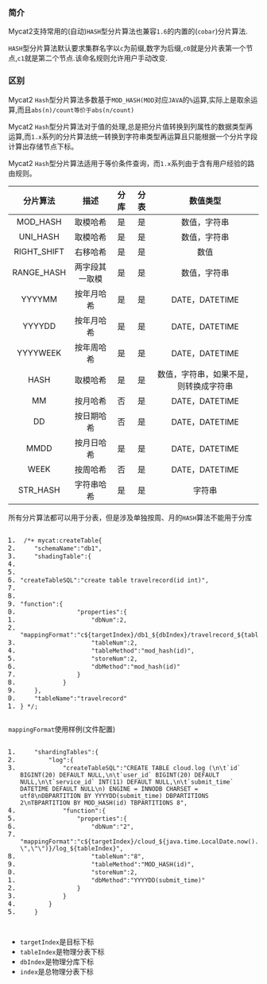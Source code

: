<div class="content-intro view-box markdown-body editormd-preview-container"><h3>简介</h3>
<p>Mycat2支持常用的(自动)<code>HASH</code>型分片算法也兼容<code>1.6</code>的内置的(<code>cobar</code>)分片算法.</p>
<p>
<code>HASH</code>型分片算法默认要求集群名字以<code>c</code>为前缀,数字为后缀,<code>c0</code>就是分片表第一个节点,<code>c1</code>就是第二个节点.该命名规则允许用户手动改变.</p>
<p></p>
<h3>区别</h3>
<p>Mycat2 <code>Hash</code>型分片算法多数基于<code>MOD_HASH(MOD</code>对应<code>JAVA</code>的<code>%</code>运算,实际上是取余运算,而且<code>abs(n)/count等价于abs(n/count)</code></p>
<p>
Mycat2 <code>Hash</code>型分片算法对于值的处理,总是把分片值转换到列属性的数据类型再运算,而<code>1.x</code>系列的分片算法统一转换到字符串类型再运算且只能根据一个分片字段计算出存储节点下标。</p>
<p>
Mycat2 <code>Hash</code>型分片算法适用于等价条件查询，而<code>1.x</code>系列由于含有用户经验的路由规则。</p>
<table class="xhe-table">
<thead>
<tr>
<th style="text-align: center;">分片算法</th>
<th style="text-align: center;">描述</th>
<th style="text-align: center;">分库</th>
<th style="text-align: center;">分表</th>
<th style="text-align: center;">数值类型</th>
</tr>
</thead>
<tbody>
<tr>
<td style="text-align: center;">MOD_HASH</td>
<td style="text-align: center;">取模哈希</td>
<td style="text-align: center;">是</td>
<td style="text-align: center;">是</td>
<td style="text-align: center;">数值，字符串</td>
</tr>
<tr>
<td style="text-align: center;">UNI_HASH</td>
<td style="text-align: center;">取模哈希</td>
<td style="text-align: center;">是</td>
<td style="text-align: center;">是</td>
<td style="text-align: center;">数值，字符串</td>
</tr>
<tr>
<td style="text-align: center;">RIGHT_SHIFT</td>
<td style="text-align: center;">右移哈希</td>
<td style="text-align: center;">是</td>
<td style="text-align: center;">是</td>
<td style="text-align: center;">数值</td>
</tr>
<tr>
<td style="text-align: center;">RANGE_HASH</td>
<td style="text-align: center;">两字段其一取模</td>
<td style="text-align: center;">是</td>
<td style="text-align: center;">是</td>
<td style="text-align: center;">数值，字符串</td>
</tr>
<tr>
<td style="text-align: center;">YYYYMM</td>
<td style="text-align: center;">按年月哈希</td>
<td style="text-align: center;">是</td>
<td style="text-align: center;">是</td>
<td style="text-align: center;">DATE，DATETIME</td>
</tr>
<tr>
<td style="text-align: center;">YYYYDD</td>
<td style="text-align: center;">按年月哈希</td>
<td style="text-align: center;">是</td>
<td style="text-align: center;">是</td>
<td style="text-align: center;">DATE，DATETIME</td>
</tr>
<tr>
<td style="text-align: center;">YYYYWEEK</td>
<td style="text-align: center;">按年周哈希</td>
<td style="text-align: center;">是</td>
<td style="text-align: center;">是</td>
<td style="text-align: center;">DATE，DATETIME</td>
</tr>
<tr>
<td style="text-align: center;">HASH</td>
<td style="text-align: center;">取模哈希</td>
<td style="text-align: center;">是</td>
<td style="text-align: center;">是</td>
<td style="text-align: center;">数值，字符串，如果不是，则转换成字符串</td>
</tr>
<tr>
<td style="text-align: center;">MM</td>
<td style="text-align: center;">按月哈希</td>
<td style="text-align: center;">否</td>
<td style="text-align: center;">是</td>
<td style="text-align: center;">DATE，DATETIME</td>
</tr>
<tr>
<td style="text-align: center;">DD</td>
<td style="text-align: center;">按日期哈希</td>
<td style="text-align: center;">否</td>
<td style="text-align: center;">是</td>
<td style="text-align: center;">DATE，DATETIME</td>
</tr>
<tr>
<td style="text-align: center;">MMDD</td>
<td style="text-align: center;">按月日哈希</td>
<td style="text-align: center;">是</td>
<td style="text-align: center;">是</td>
<td style="text-align: center;">DATE，DATETIME</td>
</tr>
<tr>
<td style="text-align: center;">WEEK</td>
<td style="text-align: center;">按周哈希</td>
<td style="text-align: center;">否</td>
<td style="text-align: center;">是</td>
<td style="text-align: center;">DATE，DATETIME</td>
</tr>
<tr>
<td style="text-align: center;">STR_HASH</td>
<td style="text-align: center;">字符串哈希</td>
<td style="text-align: center;">是</td>
<td style="text-align: center;">是</td>
<td style="text-align: center;">字符串</td>
</tr>
</tbody>
</table>
<p>
所有分片算法都可以用于分表，但是涉及单独按周、月的<code>HASH</code>算法不能用于分库</p>
<pre class="prettyprint linenums prettyprinted" style=""><ol class="linenums"><li class="L0"><code class="hljs"><span class="pln"> </span><span class="com">/*+ mycat:createTable{</span></code></li><li class="L1"><code class="hljs javascript"><span class="com">    <span class="hljs-string">"schemaName"</span>:<span class="hljs-string">"db1"</span>,</span></code></li><li class="L2"><code class="hljs javascript"><span class="com">    <span class="hljs-string">"shadingTable"</span>:{</span></code></li><li class="L3"><code class="hljs"></code></li><li class="L4"><code class="hljs"><span class="com">  </span></code></li><li class="L5"><code class="hljs sql"><span class="com">"createTableSQL":"<span class="hljs-keyword">create</span> <span class="hljs-keyword">table</span> travelrecord(<span class="hljs-keyword">id</span> <span class="hljs-built_in">int</span>)<span class="hljs-string">",</span></span></code></li><li class="L6"><code class="hljs"></code></li><li class="L7"><code class="hljs"><span class="com">    </span></code></li><li class="L8"><code class="hljs javascript"><span class="com"><span class="hljs-string">"function"</span>:{</span></code></li><li class="L9"><code class="hljs javascript"><span class="com">                <span class="hljs-string">"properties"</span>:{</span></code></li><li class="L0"><code class="hljs javascript"><span class="com">                    <span class="hljs-string">"dbNum"</span>:<span class="hljs-number">2</span>,</span></code></li><li class="L1"><code class="hljs bash"><span class="com">                    <span class="hljs-string">"mappingFormat"</span>:<span class="hljs-string">"c<span class="hljs-variable">${targetIndex}</span>/db1_<span class="hljs-variable">${dbIndex}</span>/travelrecord_<span class="hljs-variable">${tableIndex}</span>"</span>,</span></code></li><li class="L2"><code class="hljs javascript"><span class="com">                    <span class="hljs-string">"tableNum"</span>:<span class="hljs-number">2</span>,</span></code></li><li class="L3"><code class="hljs javascript"><span class="com">                    <span class="hljs-string">"tableMethod"</span>:<span class="hljs-string">"mod_hash(id)"</span>,</span></code></li><li class="L4"><code class="hljs javascript"><span class="com">                    <span class="hljs-string">"storeNum"</span>:<span class="hljs-number">2</span>,</span></code></li><li class="L5"><code class="hljs javascript"><span class="com">                    <span class="hljs-string">"dbMethod"</span>:<span class="hljs-string">"mod_hash(id)"</span></span></code></li><li class="L6"><code class="hljs"><span class="com">                }</span></code></li><li class="L7"><code class="hljs"><span class="com">            }</span></code></li><li class="L8"><code class="hljs"><span class="com">    },</span></code></li><li class="L9"><code class="hljs javascript"><span class="com">    <span class="hljs-string">"tableName"</span>:<span class="hljs-string">"travelrecord"</span></span></code></li><li class="L0"><code class="hljs"><span class="com">} */</span><span class="pun">;</span></code></li></ol></pre>
<p><code>mappingFormat</code>使用样例(文件配置)</p>
<pre class="prettyprint linenums prettyprinted" style=""><ol class="linenums"><li class="L0"><code class="hljs javascript"><span class="pln">    </span><span class="str"><span class="hljs-string">"shardingTables"</span></span><span class="pun">:{</span></code></li><li class="L1"><code class="hljs javascript"><span class="pln">        </span><span class="str"><span class="hljs-string">"log"</span></span><span class="pun">:{</span></code></li><li class="L2"><code class="hljs sql"><span class="pln">            </span><span class="str">"createTableSQL"</span><span class="pun">:</span><span class="str">"<span class="hljs-keyword">CREATE</span> <span class="hljs-keyword">TABLE</span> cloud.log (\n\t<span class="hljs-string">`id`</span> <span class="hljs-built_in">BIGINT</span>(<span class="hljs-number">20</span>) <span class="hljs-keyword">DEFAULT</span> <span class="hljs-literal">NULL</span>,\n\t<span class="hljs-string">`user_id`</span> <span class="hljs-built_in">BIGINT</span>(<span class="hljs-number">20</span>) <span class="hljs-keyword">DEFAULT</span> <span class="hljs-literal">NULL</span>,\n\t<span class="hljs-string">`service_id`</span> <span class="hljs-built_in">INT</span>(<span class="hljs-number">11</span>) <span class="hljs-keyword">DEFAULT</span> <span class="hljs-literal">NULL</span>,\n\t<span class="hljs-string">`submit_time`</span> DATETIME <span class="hljs-keyword">DEFAULT</span> <span class="hljs-literal">NULL</span>\n) <span class="hljs-keyword">ENGINE</span> = <span class="hljs-keyword">INNODB</span> <span class="hljs-keyword">CHARSET</span> = utf8\nDBPARTITION <span class="hljs-keyword">BY</span> YYYYDD(submit_time) DBPARTITIONS <span class="hljs-number">2</span>\nTBPARTITION <span class="hljs-keyword">BY</span> MOD_HASH(<span class="hljs-keyword">id</span>) TBPARTITIONS <span class="hljs-number">8</span><span class="hljs-string">"</span></span><span class="pun"><span class="hljs-string">,</span></span></code></li><li class="L3"><code class="hljs javascript"><span class="pln">            </span><span class="str"><span class="hljs-string">"function"</span></span><span class="pun">:{</span></code></li><li class="L4"><code class="hljs javascript"><span class="pln">                </span><span class="str"><span class="hljs-string">"properties"</span></span><span class="pun">:{</span></code></li><li class="L5"><code class="hljs javascript"><span class="pln">                    </span><span class="str"><span class="hljs-string">"dbNum"</span></span><span class="pun">:</span><span class="str"><span class="hljs-string">"2"</span></span><span class="pun">,</span></code></li><li class="L6"><code class="hljs bash"><span class="pln">                    </span><span class="str"><span class="hljs-string">"mappingFormat"</span></span><span class="pun">:</span><span class="str"><span class="hljs-string">"c<span class="hljs-variable">${targetIndex}</span>/cloud_<span class="hljs-variable">${java.time.LocalDate.now().plus(dbIndex.toInteger()).toString().replace(\"-\",\"\")}</span>/log_<span class="hljs-variable">${tableIndex}</span>"</span></span><span class="pun">,</span></code></li><li class="L7"><code class="hljs javascript"><span class="pln">                    </span><span class="str"><span class="hljs-string">"tableNum"</span></span><span class="pun">:</span><span class="str"><span class="hljs-string">"8"</span></span><span class="pun">,</span></code></li><li class="L8"><code class="hljs javascript"><span class="pln">                    </span><span class="str"><span class="hljs-string">"tableMethod"</span></span><span class="pun">:</span><span class="str"><span class="hljs-string">"MOD_HASH(id)"</span></span><span class="pun">,</span></code></li><li class="L9"><code class="hljs javascript"><span class="pln">                    </span><span class="str"><span class="hljs-string">"storeNum"</span></span><span class="pun">:</span><span class="lit"><span class="hljs-number">2</span></span><span class="pun">,</span></code></li><li class="L0"><code class="hljs javascript"><span class="pln">                    </span><span class="str"><span class="hljs-string">"dbMethod"</span></span><span class="pun">:</span><span class="str"><span class="hljs-string">"YYYYDD(submit_time)"</span></span></code></li><li class="L1"><code class="hljs"><span class="pln">                </span><span class="pun">}</span></code></li><li class="L2"><code class="hljs"><span class="pln">            </span><span class="pun">}</span></code></li><li class="L3"><code class="hljs"><span class="pln">        </span><span class="pun">}</span></code></li><li class="L4"><code class="hljs"><span class="pln">    </span><span class="pun">}</span></code></li></ol></pre>
<p><img src="https://atts.w3cschool.cn/attachments/day_210908/202109081337223630.png" alt=""></p>
<ul>
<li><code>targetIndex</code>是目标下标</li>
<li><code>tableIndex</code>是物理分表下标</li>
<li><code>dbIndex</code>是物理分库下标</li>
<li><code>index</code>是总物理分表下标</li>
</ul></div>